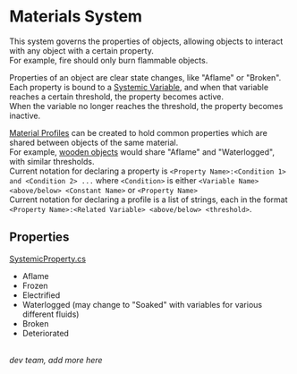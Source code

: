 # Materials System

This system governs the properties of objects, allowing objects to interact with any object with a certain property.</br>
For example, fire should only burn flammable objects.</br>

Properties of an object are clear state changes, like "Aflame" or "Broken".</br>
Each property is bound to a [Systemic Variable](VARIABLES.md), and when that variable reaches a certain threshold, the property becomes active.</br>
When the variable no longer reaches the threshold, the property becomes inactive.</br>

[Material Profiles](FOA/MaterialProfile.cs) can be created to hold common properties which are shared between objects of the same material.</br>
For example, [wooden objects](FOA/MaterialProfile.cs#L18) would share "Aflame" and "Waterlogged", with similar thresholds.</br>
Current notation for declaring a property is `<Property Name>:<Condition 1> and <Condition 2> ...` where `<Condition>` is either `<Variable Name> <above/below> <Constant Name>` or `<Property Name>`</br>
Current notation for declaring a profile is a list of strings, each in the format `<Property Name>:<Related Variable> <above/below> <threshold>`.

## Properties
[SystemicProperty.cs](FOA/SystemicProperty.cs)
 - Aflame
 - Frozen
 - Electrified
 - Waterlogged (may change to "Soaked" with variables for various different fluids)
 - Broken
 - Deteriorated

</br>*dev team, add more here*
